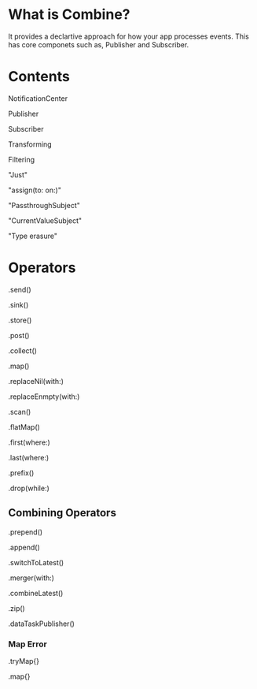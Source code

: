 # What is Combine?

It provides a declartive approach for how your app processes events. This has core componets such as, Publisher and Subscriber.

# Contents

NotificationCenter

Publisher

Subscriber

Transforming 

Filtering


"Just"

"assign(to: on:)"

"PassthroughSubject"

"CurrentValueSubject"

"Type erasure"


# Operators

.send()

.sink()

.store()

.post()


.collect()

.map()

.replaceNil(with:)

.replaceEnmpty(with:)

.scan()

.flatMap()


.first(where:)

.last(where:)

.prefix()

.drop(while:)

## Combining Operators

.prepend()

.append()

.switchToLatest()

.merger(with:)

.combineLatest()

.zip()



.dataTaskPublisher()

### Map Error

.tryMap{} 

.map{}

